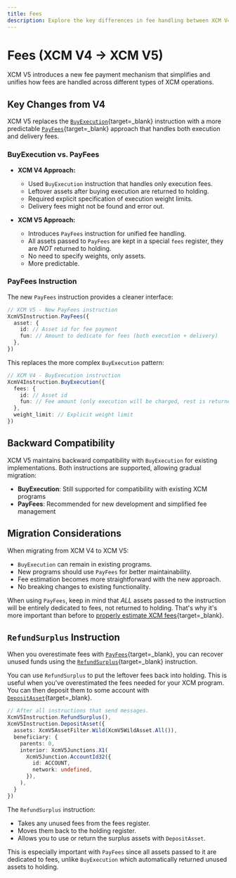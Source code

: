 ```yaml
---
title: Fees
description: Explore the key differences in fee handling between XCM V4 and V5, including new payment mechanisms, delivery fees, and improved predictability for cross-chain transactions.
---
```


# Fees (XCM V4 → XCM V5)

XCM V5 introduces a new fee payment mechanism that simplifies and unifies how fees are handled across different types of XCM operations.

## Key Changes from V4

XCM V5 replaces the [`BuyExecution`](https://paritytech.github.io/polkadot-sdk/master/staging_xcm/v5/enum.Instruction.html#variant.BuyExecution){target=\_blank} instruction with a more predictable [`PayFees`](https://paritytech.github.io/polkadot-sdk/master/staging_xcm/v5/enum.Instruction.html#variant.PayFees){target=\_blank} approach that handles both execution and delivery fees.

### BuyExecution vs. PayFees

- **XCM V4 Approach:**

    - Used `BuyExecution` instruction that handles only execution fees.
    - Leftover assets after buying execution are returned to holding.
    - Required explicit specification of execution weight limits.
    - Delivery fees might not be found and error out.

- **XCM V5 Approach:**

    - Introduces `PayFees` instruction for unified fee handling.
    - All assets passed to `PayFees` are kept in a special `fees` register, they are _NOT_ returned to holding.
    - No need to specify weights, only assets.
    - More predictable.

### PayFees Instruction

The new `PayFees` instruction provides a cleaner interface:

```typescript
// XCM V5 - New PayFees instruction
XcmV5Instruction.PayFees({
  asset: {
    id: // Asset id for fee payment
    fun: // Amount to dedicate for fees (both execution + delivery)
  },
})
```

This replaces the more complex `BuyExecution` pattern:

```typescript
// XCM V4 - BuyExecution instruction
XcmV4Instruction.BuyExecution({
  fees: {
    id: // Asset id
    fun: // Fee amount (only execution will be charged, rest is returned to holding)
  },
  weight_limit: // Explicit weight limit
})
```

## Backward Compatibility

XCM V5 maintains backward compatibility with `BuyExecution` for existing implementations. Both instructions are supported, allowing gradual migration:

- **BuyExecution**: Still supported for compatibility with existing XCM programs
- **PayFees**: Recommended for new development and simplified fee management

## Migration Considerations

When migrating from XCM V4 to XCM V5:

- `BuyExecution` can remain in existing programs.
- New programs should use `PayFees` for better maintainability.
- Fee estimation becomes more straightforward with the new approach.
- No breaking changes to existing functionality.

When using `PayFees`, keep in mind that _ALL_ assets passed to the instruction will be entirely dedicated to fees, not returned to holding.
That's why it's more important than before to [properly estimate XCM fees](/develop/interoperability/xcm-runtime-apis/){target=\_blank}.

## `RefundSurplus` Instruction

When you overestimate fees with [`PayFees`](https://paritytech.github.io/polkadot-sdk/master/staging_xcm/v5/enum.Instruction.html#variant.PayFees){target=\_blank}, you can recover unused funds using the [`RefundSurplus`](https://paritytech.github.io/polkadot-sdk/master/staging_xcm/v5/enum.Instruction.html#variant.RefundSurplus){target=\_blank} instruction.

You can use `RefundSurplus` to put the leftover fees back into holding. This is useful when you've overestimated the fees needed for your XCM program. You can then deposit them to some account with [`DepositAsset`](https://paritytech.github.io/polkadot-sdk/master/staging_xcm/v5/enum.Instruction.html#variant.DepositAsset){target=\_blank}.

```typescript
// After all instructions that send messages.
XcmV5Instruction.RefundSurplus(),
XcmV5Instruction.DepositAsset({
  assets: XcmV5AssetFilter.Wild(XcmV5WildAsset.All()),
  beneficiary: {
    parents: 0,
    interior: XcmV5Junctions.X1(
      XcmV5Junction.AccountId32({
        id: ACCOUNT,
        network: undefined,
      }),
    ),
  }
})
```

The `RefundSurplus` instruction:

- Takes any unused fees from the fees register.
- Moves them back to the holding register.
- Allows you to use or return the surplus assets with `DepositAsset`.

This is especially important with `PayFees` since all assets passed to it are dedicated to fees, unlike `BuyExecution` which automatically returned unused assets to holding.
